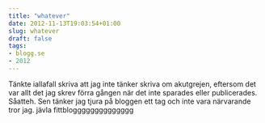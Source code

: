 ```yaml
---
title: "whatever"
date: 2012-11-13T19:03:54+01:00
slug: whatever
draft: false
tags:
- blogg.se
- 2012
---
```

Tänkte iallafall skriva att jag inte tänker skriva om akutgrejen, eftersom det var allt det jag skrev förra gången när det inte sparades eller publicerades. Såatteh. Sen tänker jag tjura på bloggen ett tag och inte vara närvarande tror jag. jävla fittblogggggggggggggg